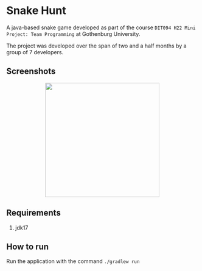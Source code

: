 # Snake Hunt

A java-based snake game developed as part of the course `DIT094 H22 Mini Project: Team Programming` at Gothenburg University.

The project was developed over the span of two and a half months by a group of 7 developers.

## Screenshots

<p align='center'><img src='sh-screenshots\title-screen.png' width=300></p>


## Requirements

1. jdk17

## How to run

Run the application with the command `./gradlew run`
